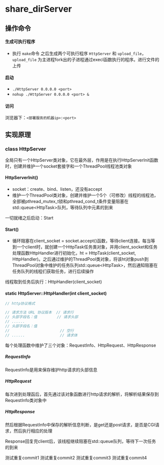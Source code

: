 # share_dirServer

## 操作命令

#### 生成可执行程序
- 执行 ``make``命令
之后生成两个可执行程序 ``HttpServer`` 和 ``upload_file``，
``upload_file`` 为主进程fork出的子进程通过execl函数执行的程序。进行文件的上传

#### 启动
- ``./HttpServer 0.0.0.0 <port>``
- ``nohup ./HttpServer 0.0.0.0 <port> &``

#### 访问
浏览器下：``<部署服务的机器ip>:<port>``

## 实现原理

### class HttpServer
全局只有一个HttpServer类对象，它在最外层，作用是在执行HttpServerInit函数时，创建并维护一个socket套接字和一个ThreadPool线程池类对象

#### HttpServerInit()
- socket：create、bind、listen，还没有accept
- 维护一个ThreadPool类对象，创建并维护一个5个（可修改）线程的线程池，全部被pthread_mutex_t锁和pthread_cond_t条件变量阻塞在std::queue\<HttpTask\>队列，等待队列中元素的到来

一切就绪之后启动：Start
#### Start()
- 循环阻塞在client_socket = socket.accept()函数，等待client连接。每当等到一个client时，就创建一个HttpTask任务类对象，并用client_socket和任务处理函数HttpHandler进行初始化，ht = HttpTask(client_socket, HttpHandler)。之后通过维护的ThreadPool类对象，将该ht对象push到ThreadPool对象中维护的任务队列std::queue\<HttpTask\>，然后通知阻塞在任务队列的线程们获取任务，进行后续操作

线程取到任务后执行：HttpHandler(client_socket)
#### static HttpServer::HttpHandler(int client_socket)
```c++
// http协议格式

// 请求方法 URL 协议版本  // 请求行
// 头部字段名：值         // 请求头部
// ......
// 头部字段名：值
//                       // 空行
// ......                // 请求体
```

每个处理函数中维护了三个对象：RequestInfo、HttpRequest、HttpResponse
##### RequestInfo
RequestInfo是用来保存维护http请求的头部信息

##### HttpRequest
每次进到处理函后，首先通过该对象函数进行http请求的解析，将解析结果保存到RequestInfo类对象中

##### HttpResponse
然后根据RequestInfo中保存的解析信息判断，是get还是post请求，是否是CGI请求，然后执行相应的处理

Response回复完client后，该线程继续阻塞在std::queue<HttpTask>队列，等待下一次任务的到来

测试重复commit1
测试重复commit2
测试重复commit3
测试重复commit4